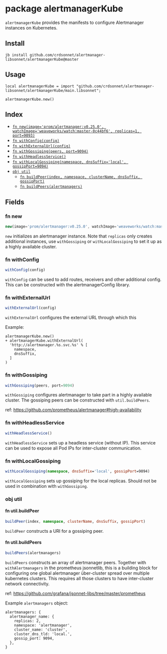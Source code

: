 # package alertmanagerKube

`alertmanagerKube` provides the manifests to configure Alertmanager instances on
Kubernetes.


## Install

```
jb install github.com/crdsonnet/alertmanager-libsonnet/alertmanagerKube@master
```

## Usage

```jsonnet
local alertmanagerKube = import "github.com/crdsonnet/alertmanager-libsonnet/alertmanagerKube/main.libsonnet";

alertmanagerKube.new()

```

## Index

* [`fn new(image='prom/alertmanager:v0.25.0', watchImage='weaveworks/watch:master-0c44bf6', replicas=1, port=9093)`](#fn-new)
* [`fn withConfig(config)`](#fn-withconfig)
* [`fn withExternalUrl(config)`](#fn-withexternalurl)
* [`fn withGossiping(peers, port=9094)`](#fn-withgossiping)
* [`fn withHeadlessService()`](#fn-withheadlessservice)
* [`fn withLocalGossiping(namespace, dnsSuffix='local', gossipPort=9094)`](#fn-withlocalgossiping)
* [`obj util`](#obj-util)
  * [`fn buildPeer(index, namespace, clusterName, dnsSuffix, gossipPort)`](#fn-utilbuildpeer)
  * [`fn buildPeers(alertmanagers)`](#fn-utilbuildpeers)

## Fields

### fn new

```ts
new(image='prom/alertmanager:v0.25.0', watchImage='weaveworks/watch:master-0c44bf6', replicas=1, port=9093)
```

`new` initializes an alertmanager instance. Note that `replicas` only creates
additional instances, use `withGossiping` or `withLocalGossiping` to set it up as
a highly available cluster.


### fn withConfig

```ts
withConfig(config)
```

`withConfig` can be used to add routes, receivers and other additional config.
This can be constructed with the alertmanagerConfig library.


### fn withExternalUrl

```ts
withExternalUrl(config)
```

`withExternalUrl` configures the external URL through which this 

Example:

```jsonnet
alertmanagerKube.new()
+ alertmanagerKube.withExternalUrl(
  'http://alertmanager.%s.svc.%s' % [
    namespace,
    dnsSuffix,
  ]
)
```


### fn withGossiping

```ts
withGossiping(peers, port=9094)
```

`withGossiping` configures alertmanager to take part in a highly
available cluster. The gossiping peers can be constructed with
`util.buildPeers`.

ref: https://github.com/prometheus/alertmanager#high-availability


### fn withHeadlessService

```ts
withHeadlessService()
```

`withHeadlessService` sets up a headless service (without IP). This service can
be used to expose all Pod IPs for inter-cluster communication.


### fn withLocalGossiping

```ts
withLocalGossiping(namespace, dnsSuffix='local', gossipPort=9094)
```

`withLocalGossiping` sets up gossiping for the local replicas.
Should not be used in combination with `withGossiping`.


### obj util


#### fn util.buildPeer

```ts
buildPeer(index, namespace, clusterName, dnsSuffix, gossipPort)
```

`buildPeer` constructs a URI for a gossiping peer.


#### fn util.buildPeers

```ts
buildPeers(alertmanagers)
```

`buildPeers` constructs an array of alertmanager peers. Together
with `withAlertmanagers` in the prometheus jsonnetlib, this is a
building block for configuring one global alertmanager
über-cluster spread over multiple kubernetes clusters. This
requires all those clusters to have inter-cluster network
connectivity.

ref: https://github.com/grafana/jsonnet-libs/tree/master/prometheus

Example `alertmanagers` object:

```jsonnet
alertmanagers: {
  alertmanager_name: {
    replicas: 2,
    namespace: 'alertmanager',
    cluster_name: 'cluster',
    cluster_dns_tld: 'local.',
    gossip_port: 9094,
  },
}
```

